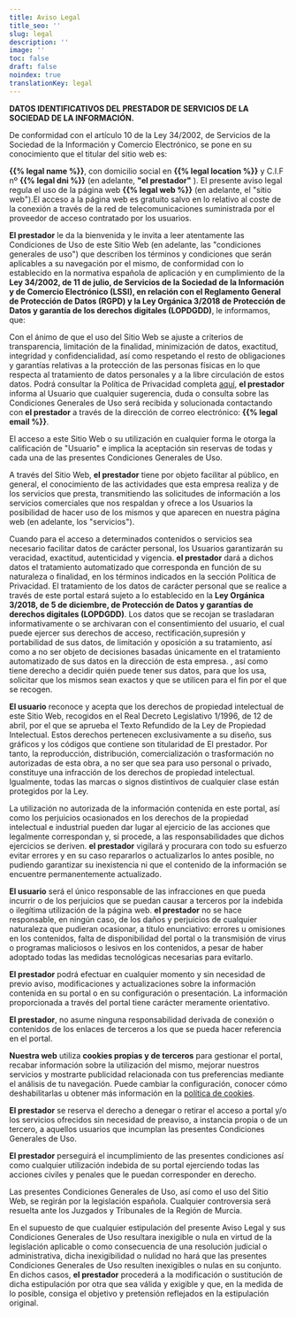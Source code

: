 ```yaml
---
title: Aviso Legal
title_seo: ''
slug: legal
description: ''
image: ''
toc: false
draft: false
noindex: true
translationKey: legal
---
```


**DATOS IDENTIFICATIVOS DEL PRESTADOR DE SERVICIOS DE LA SOCIEDAD DE LA INFORMACIÓN.**

De conformidad con el artículo 10 de la Ley 34/2002, de Servicios de la Sociedad de la Información y Comercio Electrónico, se pone en su conocimiento que el titular del sitio web es:

**{{% legal name %}}**, con domicilio social en **{{% legal location %}}** y C.I.F nº **{{% legal dni %}}** (en adelante, **"el prestador"** ). El presente aviso legal regula el uso de la página web **{{% legal web %}}** (en adelante, el "sitio web").El acceso a la página web es gratuito salvo en lo relativo al coste de la conexión a través de la red de telecomunicaciones suministrada por el proveedor de acceso contratado por los usuarios.

**El prestador** le da la bienvenida y le invita a leer atentamente las Condiciones de Uso de este Sitio Web (en adelante, las "condiciones generales de uso") que describen los términos y condiciones que serán aplicables a su navegación por el mismo, de conformidad con lo establecido en la normativa española de aplicación y en cumplimiento de la **Ley 34/2002, de 11 de julio, de Servicios de la Sociedad de la Información y de Comercio Electrónico (LSSI), en relación con el Reglamento General de Protección de Datos (RGPD) y la Ley Orgánica 3/2018 de Protección de Datos y garantía de los derechos digitales (LOPDGDD)**, le informamos, que:

Con el ánimo de que el uso del Sitio Web se ajuste a criterios de transparencia, limitación de la finalidad, minimización de datos, exactitud, integridad y confidencialidad, así como respetando el resto de obligaciones y garantías relativas a la protección de las personas físicas en lo que respecta al tratamiento de datos personales y a la libre circulación de estos datos. Podrá consultar la Política de Privacidad completa [aquí](/privacidad/), **el prestador** informa al Usuario que cualquier sugerencia, duda o consulta sobre las Condiciones Generales de Uso será recibida y solucionada contactando con **el prestador** a través de la dirección de correo electrónico: **{{% legal email %}}**.

El acceso a este Sitio Web o su utilización en cualquier forma le otorga la calificación de "Usuario" e implica la aceptación sin reservas de todas y cada una de las presentes Condiciones Generales de Uso.

A través del Sitio Web, **el prestador** tiene por objeto facilitar al público, en general, el conocimiento de las actividades que esta empresa realiza y de los servicios que presta, transmitiendo las solicitudes de información a los servicios comerciales que nos respaldan y ofrece a los Usuarios la posibilidad de hacer uso de los mismos y que aparecen en nuestra página web (en adelante, los "servicios").

Cuando para el acceso a determinados contenidos o servicios sea necesario facilitar datos de carácter personal, los Usuarios garantizarán su veracidad, exactitud, autenticidad y vigencia. **el prestador** dará a dichos datos el tratamiento automatizado que corresponda en función de su naturaleza o finalidad, en los términos indicados en la sección Política de Privacidad. El tratamiento de los datos de carácter personal que se realice a través de este portal estará sujeto a lo establecido en la **Ley Orgánica 3/2018, de 5 de diciembre, de Protección de Datos y garantías de derechos digitales (LOPDGDD)**. Los datos que se recojan se trasladaran informativamente o se archivaran con el consentimiento del usuario, el cual puede ejercer sus derechos de acceso, rectificación,supresión y portabilidad de sus datos, de limitación y oposición a su tratamiento, así como a no ser objeto de decisiones basadas únicamente en el tratamiento automatizado de sus datos en la dirección de esta empresa. , así como tiene derecho a decidir quién puede tener sus datos, para que los usa, solicitar que los mismos sean exactos y que se utilicen para el fin por el que se recogen.

**El usuario** reconoce y acepta que los derechos de propiedad intelectual de este Sitio Web, recogidos en el Real Decreto Legislativo 1/1996, de 12 de abril, por el que se aprueba el Texto Refundido de la Ley de Propiedad Intelectual. Estos derechos pertenecen exclusivamente a su diseño, sus gráficos y los códigos que contiene son titularidad de El prestador. Por tanto, la reproducción, distribución, comercialización o trasformación no autorizadas de esta obra, a no ser que sea para uso personal o privado, constituye una infracción de los derechos de propiedad intelectual. Igualmente, todas las marcas o signos distintivos de cualquier clase están protegidos por la Ley.

La utilización no autorizada de la información contenida en este portal, así como los perjuicios ocasionados en los derechos de la propiedad intelectual e industrial pueden dar lugar al ejercicio de las acciones que legalmente correspondan y, si procede, a las responsabilidades que dichos ejercicios se deriven. **el prestador** vigilará y procurara con todo su esfuerzo evitar errores y en su caso repararlos o actualizarlos lo antes posible, no pudiendo garantizar su inexistencia ni que el contenido de la información se encuentre permanentemente actualizado.

**El usuario** será el único responsable de las infracciones en que pueda incurrir o de los perjuicios que se puedan causar a terceros por la indebida o ilegítima utilización de la página web. **el prestador** no se hace responsable, en ningún caso, de los daños y perjuicios de cualquier naturaleza que pudieran ocasionar, a título enunciativo: errores u omisiones en los contenidos, falta de disponibilidad del portal o la transmisión de virus o programas maliciosos o lesivos en los contenidos, a pesar de haber adoptado todas las medidas tecnológicas necesarias para evitarlo.

**El prestador** podrá efectuar en cualquier momento y sin necesidad de previo aviso, modificaciones y actualizaciones sobre la información contenida en su portal o en su configuración o presentación. La información proporcionada a través del portal tiene carácter meramente orientativo.

**El prestador**, no asume ninguna responsabilidad derivada de conexión o contenidos de los enlaces de terceros a los que se pueda hacer referencia en el portal.

**Nuestra web** utiliza **cookies propias y de terceros** para gestionar el portal, recabar información sobre la utilización del mismo, mejorar nuestros servicios y mostrarte publicidad relacionada con tus preferencias mediante el análisis de tu navegación. Puede cambiar la configuración, conocer cómo deshabilitarlas u obtener más información en la [política de cookies](/cookies/).

**El prestador** se reserva el derecho a denegar o retirar el acceso a portal y/o los servicios ofrecidos sin necesidad de preaviso, a instancia propia o de un tercero, a aquellos usuarios que incumplan las presentes Condiciones Generales de Uso.

**El prestador** perseguirá el incumplimiento de las presentes condiciones así como cualquier utilización indebida de su portal ejerciendo todas las acciones civiles y penales que le puedan corresponder en derecho.

Las presentes Condiciones Generales de Uso, así como el uso del Sitio Web, se regirán por la legislación española. Cualquier controversia será resuelta ante los Juzgados y Tribunales de la Región de Murcia.

En el supuesto de que cualquier estipulación del presente Aviso Legal y sus Condiciones Generales de Uso resultara inexigible o nula en virtud de la legislación aplicable o como consecuencia de una resolución judicial o administrativa, dicha inexigibilidad o nulidad no hará que las presentes Condiciones Generales de Uso resulten inexigibles o nulas en su conjunto. En dichos casos, **el prestador** procederá a la modificación o sustitución de dicha estipulación por otra que sea válida y exigible y que, en la medida de lo posible, consiga el objetivo y pretensión reflejados en la estipulación original.